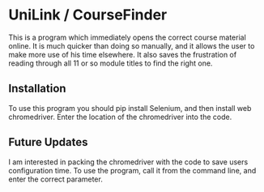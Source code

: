 # UniLink / CourseFinder
This is a program which immediately opens the correct course material online. It is much quicker than doing so manually, and it allows the 
user to make more use of his time elsewhere. It also saves the frustration of reading through all 11 or so module titles to find the 
right one. 


## Installation
To use this program you should pip install Selenium, and then install web chromedriver. Enter the location of the chromedriver into the
code.


## Future Updates
I am interested in packing the chromedriver with the code to save users configuration time. 
To use the program, call it from the command line, and enter the correct parameter. 
